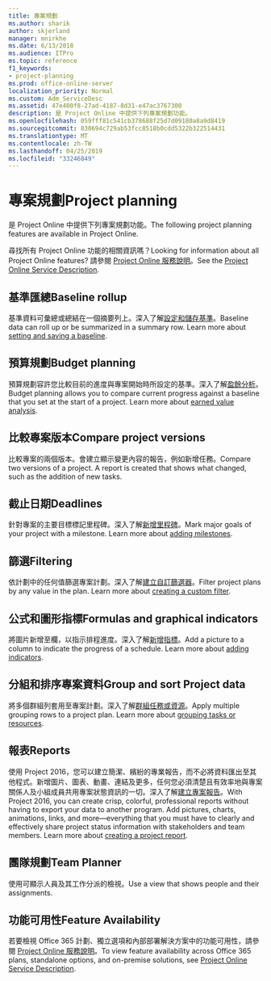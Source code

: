 ```yaml
---
title: 專案規劃
ms.author: sharik
author: skjerland
manager: mnirkhe
ms.date: 6/13/2018
ms.audience: ITPro
ms.topic: reference
f1_keywords:
- project-planning
ms.prod: office-online-server
localization_priority: Normal
ms.custom: Adm_ServiceDesc
ms.assetid: 47e400f8-27ad-4187-8d31-e47ac3767300
description: 是 Project Online 中提供下列專案規劃功能。
ms.openlocfilehash: 059fff81c541cb378688f25d7d09180a8a9d8419
ms.sourcegitcommit: 830694c729ab53fcc8518b0cdd5322b322514431
ms.translationtype: MT
ms.contentlocale: zh-TW
ms.lasthandoff: 04/25/2019
ms.locfileid: "33246849"
---
```

# <a name="project-planning"></a><span data-ttu-id="7e364-103">專案規劃</span><span class="sxs-lookup"><span data-stu-id="7e364-103">Project planning</span></span>

<span data-ttu-id="7e364-104">是 Project Online 中提供下列專案規劃功能。</span><span class="sxs-lookup"><span data-stu-id="7e364-104">The following project planning features are available in Project Online.</span></span>
  
<span data-ttu-id="7e364-105">尋找所有 Project Online 功能的相關資訊嗎？</span><span class="sxs-lookup"><span data-stu-id="7e364-105">Looking for information about all Project Online features?</span></span> <span data-ttu-id="7e364-106">請參閱 [Project Online 服務說明](project-online-service-description.md)。</span><span class="sxs-lookup"><span data-stu-id="7e364-106">See the [Project Online Service Description](project-online-service-description.md).</span></span>
  
## <a name="baseline-rollup"></a><span data-ttu-id="7e364-107">基準匯總</span><span class="sxs-lookup"><span data-stu-id="7e364-107">Baseline rollup</span></span>
<span data-ttu-id="7e364-108"><a name="bkmk_Baselinerollup"> </a></span><span class="sxs-lookup"><span data-stu-id="7e364-108"></span></span>

<span data-ttu-id="7e364-p102">基準資料可彙總或總結在一個摘要列上。深入了解[設定和儲存基準](https://go.microsoft.com/fwlink/p/?LinkId=271346)。</span><span class="sxs-lookup"><span data-stu-id="7e364-p102">Baseline data can roll up or be summarized in a summary row. Learn more about [setting and saving a baseline](https://go.microsoft.com/fwlink/p/?LinkId=271346).</span></span>
  
## <a name="budget-planning"></a><span data-ttu-id="7e364-111">預算規劃</span><span class="sxs-lookup"><span data-stu-id="7e364-111">Budget planning</span></span>
<span data-ttu-id="7e364-112"><a name="bkmk_Budgetplanning"> </a></span><span class="sxs-lookup"><span data-stu-id="7e364-112"></span></span>

<span data-ttu-id="7e364-p103">預算規劃容許您比較目前的進度與專案開始時所設定的基準。深入了解[盈餘分析](https://go.microsoft.com/fwlink/p/?LinkId=271336)。</span><span class="sxs-lookup"><span data-stu-id="7e364-p103">Budget planning allows you to compare current progress against a baseline that you set at the start of a project. Learn more about [earned value analysis](https://go.microsoft.com/fwlink/p/?LinkId=271336).</span></span>
  
## <a name="compare-project-versions"></a><span data-ttu-id="7e364-115">比較專案版本</span><span class="sxs-lookup"><span data-stu-id="7e364-115">Compare project versions</span></span>
<span data-ttu-id="7e364-116"><a name="bkmk_Compareprojectversions"> </a></span><span class="sxs-lookup"><span data-stu-id="7e364-116"></span></span>

<span data-ttu-id="7e364-p104">比較專案的兩個版本。會建立顯示變更內容的報告，例如新增任務。</span><span class="sxs-lookup"><span data-stu-id="7e364-p104">Compare two versions of a project. A report is created that shows what changed, such as the addition of new tasks.</span></span>
  
## <a name="deadlines"></a><span data-ttu-id="7e364-119">截止日期</span><span class="sxs-lookup"><span data-stu-id="7e364-119">Deadlines</span></span>
<span data-ttu-id="7e364-120"><a name="bkmk_Deadlines"> </a></span><span class="sxs-lookup"><span data-stu-id="7e364-120"></span></span>

<span data-ttu-id="7e364-p105">針對專案的主要目標標記里程碑。深入了解[新增里程碑](https://go.microsoft.com/fwlink/p/?LinkId=271339)。</span><span class="sxs-lookup"><span data-stu-id="7e364-p105">Mark major goals of your project with a milestone. Learn more about [adding milestones](https://go.microsoft.com/fwlink/p/?LinkId=271339).</span></span>
  
## <a name="filtering"></a><span data-ttu-id="7e364-123">篩選</span><span class="sxs-lookup"><span data-stu-id="7e364-123">Filtering</span></span>
<span data-ttu-id="7e364-124"><a name="bkmk_Filtering"> </a></span><span class="sxs-lookup"><span data-stu-id="7e364-124"></span></span>

<span data-ttu-id="7e364-p106">依計劃中的任何值篩選專案計劃。深入了解[建立自訂篩選器](https://go.microsoft.com/fwlink/p/?LinkId=271341)。</span><span class="sxs-lookup"><span data-stu-id="7e364-p106">Filter project plans by any value in the plan. Learn more about [creating a custom filter](https://go.microsoft.com/fwlink/p/?LinkId=271341).</span></span>
  
## <a name="formulas-and-graphical-indicators"></a><span data-ttu-id="7e364-127">公式和圖形指標</span><span class="sxs-lookup"><span data-stu-id="7e364-127">Formulas and graphical indicators</span></span>
<span data-ttu-id="7e364-128"><a name="bkmk_Formulasandgraphicalindicators"> </a></span><span class="sxs-lookup"><span data-stu-id="7e364-128"></span></span>

<span data-ttu-id="7e364-p107">將圖片新增至欄，以指示排程進度。深入了解[新增指標](https://go.microsoft.com/fwlink/p/?LinkId=271340)。</span><span class="sxs-lookup"><span data-stu-id="7e364-p107">Add a picture to a column to indicate the progress of a schedule. Learn more about [adding indicators](https://go.microsoft.com/fwlink/p/?LinkId=271340).</span></span>
  
## <a name="group-and-sort-project-data"></a><span data-ttu-id="7e364-131">分組和排序專案資料</span><span class="sxs-lookup"><span data-stu-id="7e364-131">Group and sort Project data</span></span>
<span data-ttu-id="7e364-132"><a name="bkmk_GroupandsortProjectdata"> </a></span><span class="sxs-lookup"><span data-stu-id="7e364-132"></span></span>

<span data-ttu-id="7e364-p108">將多個群組列套用至專案計劃。深入了解[群組任務或資源](https://go.microsoft.com/fwlink/p/?LinkId=271326)。</span><span class="sxs-lookup"><span data-stu-id="7e364-p108">Apply multiple grouping rows to a project plan. Learn more about [grouping tasks or resources](https://go.microsoft.com/fwlink/p/?LinkId=271326).</span></span>
  
## <a name="reports"></a><span data-ttu-id="7e364-135">報表</span><span class="sxs-lookup"><span data-stu-id="7e364-135">Reports</span></span>
<span data-ttu-id="7e364-136"><a name="bkmk_Reports"> </a></span><span class="sxs-lookup"><span data-stu-id="7e364-136"></span></span>

<span data-ttu-id="7e364-p109">使用 Project 2016，您可以建立簡潔、繽紛的專業報告，而不必將資料匯出至其他程式。新增圖片、圖表、動畫、連結及更多，任何您必須清楚且有效率地與專案關係人及小組成員共用專案狀態資訊的一切。深入了解[建立專案報告](https://go.microsoft.com/fwlink/p/?LinkId=271349)。</span><span class="sxs-lookup"><span data-stu-id="7e364-p109">With Project 2016, you can create crisp, colorful, professional reports without having to export your data to another program. Add pictures, charts, animations, links, and more—everything that you must have to clearly and effectively share project status information with stakeholders and team members. Learn more about [creating a project report](https://go.microsoft.com/fwlink/p/?LinkId=271349).</span></span>
  
## <a name="team-planner"></a><span data-ttu-id="7e364-140">團隊規劃</span><span class="sxs-lookup"><span data-stu-id="7e364-140">Team Planner</span></span>
<span data-ttu-id="7e364-141"><a name="bkmk_TeamPlanner"> </a></span><span class="sxs-lookup"><span data-stu-id="7e364-141"></span></span>

<span data-ttu-id="7e364-142">使用可顯示人員及其工作分派的檢視。</span><span class="sxs-lookup"><span data-stu-id="7e364-142">Use a view that shows people and their assignments.</span></span> 
  
## <a name="feature-availability"></a><span data-ttu-id="7e364-143">功能可用性</span><span class="sxs-lookup"><span data-stu-id="7e364-143">Feature Availability</span></span>
<span data-ttu-id="7e364-144"><a name="bkmk_TeamPlanner"> </a></span><span class="sxs-lookup"><span data-stu-id="7e364-144"></span></span>

<span data-ttu-id="7e364-145">若要檢視 Office 365 計劃、獨立選項和內部部署解決方案中的功能可用性，請參閱 [Project Online 服務說明](project-online-service-description.md)。</span><span class="sxs-lookup"><span data-stu-id="7e364-145">To view feature availability across Office 365 plans, standalone options, and on-premise solutions, see [Project Online Service Description](project-online-service-description.md).</span></span>
  

